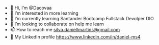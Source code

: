 - 👋 Hi, I’m @Dacovaa
- 👀 I’m interested in more learning
- 🌱 I’m currently learning Santander Bootcamp Fullstack Devolper DIO
- 💞️ I’m looking to collaborate on help me learn
- 📫 How to reach me silva.daniellmartins@gmail.com
- 💌 My LinkedIn profile https://www.linkedin.com/in/daniel-ms4
<!---
Dacovaa/Dacovaa is a ✨ special ✨ repository because its `README.md` (this file) appears on your GitHub profile.
You can click the Preview link to take a look at your changes.
--->

